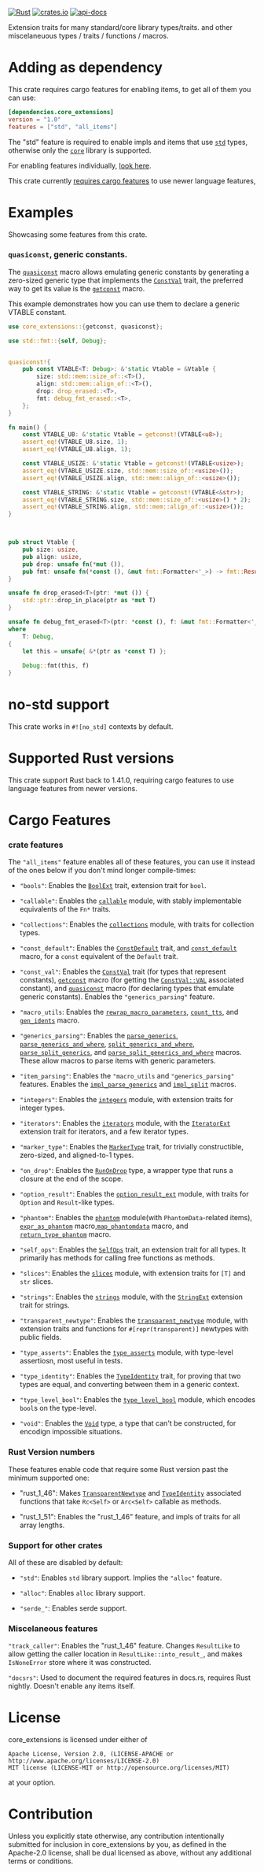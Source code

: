 [![Rust](https://github.com/rodrimati1992/core_extensions/workflows/Rust/badge.svg)](https://github.com/rodrimati1992/core_extensions/actions)
[![crates.io](https://img.shields.io/crates/v/core_extensions.svg)](https://crates.io/crates/core_extensions)
[![api-docs](https://docs.rs/core_extensions/badge.svg)](https://docs.rs/core_extensions/*)


Extension traits for many standard/core library types/traits.
and other miscelaneuous types / traits / functions / macros.

# Adding as dependency

This crate requires cargo features for enabling items, to get all of them you can use:

```toml
[dependencies.core_extensions]
version = "1.0"
features = ["std", "all_items"]
```
The "std" feature is required to enable impls and items that use [`std`] types,
otherwise only the [`core`] library is supported.

For enabling features individually, [look here](#cargo-features-section).

This crate currently [requires cargo features](#cargo-features-lang-section)
to use newer language features,

# Examples

Showcasing some features from this crate.

### `quasiconst`, generic constants.

The [`quasiconst`] macro allows emulating generic constants by generating a 
zero-sized generic type that implements the [`ConstVal`] trait,
the preferred way to get its value is the [`getconst`] macro.

This example demonstrates how you can use them to declare a generic VTABLE constant.

```rust
use core_extensions::{getconst, quasiconst};

use std::fmt::{self, Debug};


quasiconst!{
    pub const VTABLE<T: Debug>: &'static Vtable = &Vtable {
        size: std::mem::size_of::<T>(),
        align: std::mem::align_of::<T>(),
        drop: drop_erased::<T>,
        fmt: debug_fmt_erased::<T>,
    };
}

fn main() {
    const VTABLE_U8: &'static Vtable = getconst!(VTABLE<u8>);
    assert_eq!(VTABLE_U8.size, 1);
    assert_eq!(VTABLE_U8.align, 1);

    const VTABLE_USIZE: &'static Vtable = getconst!(VTABLE<usize>);
    assert_eq!(VTABLE_USIZE.size, std::mem::size_of::<usize>());
    assert_eq!(VTABLE_USIZE.align, std::mem::align_of::<usize>());

    const VTABLE_STRING: &'static Vtable = getconst!(VTABLE<&str>);
    assert_eq!(VTABLE_STRING.size, std::mem::size_of::<usize>() * 2);
    assert_eq!(VTABLE_STRING.align, std::mem::align_of::<usize>());
}



pub struct Vtable {
    pub size: usize,
    pub align: usize,
    pub drop: unsafe fn(*mut ()),
    pub fmt: unsafe fn(*const (), &mut fmt::Formatter<'_>) -> fmt::Result,
}

unsafe fn drop_erased<T>(ptr: *mut ()) {
    std::ptr::drop_in_place(ptr as *mut T)
}

unsafe fn debug_fmt_erased<T>(ptr: *const (), f: &mut fmt::Formatter<'_>) -> fmt::Result 
where
    T: Debug,
{
    let this = unsafe{ &*(ptr as *const T) };
    
    Debug::fmt(this, f)
}
```

# no-std support

This crate works in `#![no_std]` contexts by default.

# Supported Rust versions

This crate support Rust back to 1.41.0,
requiring cargo features to use language features from newer versions.

<span id = "cargo-features-section"></span>
# Cargo Features

### crate features

The `"all_items"` feature enables all of these features,
you can use it instead of the ones below if you don't mind longer compile-times:

- `"bools"`: Enables the [`BoolExt`] trait, extension trait for `bool`.

- `"callable"`: Enables the [`callable`] module, with stably implementable equivalents of the `Fn*` traits.

- `"collections"`: Enables the [`collections`] module, with traits for collection types.

- `"const_default"`:
Enables the [`ConstDefault`] trait, and [`const_default`] macro, for a `const` equivalent of the `Default` trait.

- `"const_val"`:
Enables the [`ConstVal`] trait (for types that represent constants), 
[`getconst`] macro (for getting the [`ConstVal::VAL`] associated constant),
and [`quasiconst`] macro (for declaring types that emulate generic constants).
Enables the `"generics_parsing"` feature.

- `"macro_utils`:
Enables the [`rewrap_macro_parameters`], [`count_tts`], and [`gen_idents`] macro.

- `"generics_parsing"`: 
Enables the [`parse_generics`], [`parse_generics_and_where`],
[`split_generics_and_where`], 
[`parse_split_generics`], and [`parse_split_generics_and_where`] macros.
These allow macros to parse items with generic parameters.

- `"item_parsing"`: 
Enables the `"macro_utils` and `"generics_parsing"` features.
Enables the [`impl_parse_generics`] and [`impl_split`] macros.


- `"integers"`: Enables the [`integers`] module, with extension traits for integer types.

- `"iterators"`: Enables the [`iterators`] module, with the [`IteratorExt`] extension trait for iterators, and a few iterator types.

- `"marker_type"`: Enables the [`MarkerType`] trait,
for trivially constructible, zero-sized, and aligned-to-1 types.

- `"on_drop"`: Enables the [`RunOnDrop`] type,
a wrapper type that runs a closure at the end of the scope.

- `"option_result"`: Enables the [`option_result_ext`] module,
with traits for `Option` and `Result`-like types.

- `"phantom"`: Enables the [`phantom`] module(with `PhantomData`-related items),
[`expr_as_phantom`] macro,[`map_phantomdata`] macro, and [`return_type_phantom`] macro.

- `"self_ops"`: Enables the [`SelfOps`] trait, an extension trait for all types.
It primarily has methods for calling free functions as methods.

- `"slices"`:
Enables the [`slices`] module, with extension traits for `[T]` and `str` slices.

- `"strings"`:
Enables the [`strings`] module, with the [`StringExt`] extension trait for strings.

- `"transparent_newtype"`: Enables the [`transparent_newtype`] module,
with extension traits and functions for `#[repr(transparent)]` newtypes with public fields.

- `"type_asserts"`: Enables the [`type_asserts`] module, with type-level assertiosn,
most useful in tests.

- `"type_identity"`: Enables the [`TypeIdentity`] trait,
for proving that two types are equal, and converting between them in a generic context.

- `"type_level_bool"`: Enables the [`type_level_bool`] module, which encodes `bool`s on the type-level.

- `"void"`: Enables the [`Void`] type, a type that can't be constructed, for encodign impossible situations.


<span id = "cargo-features-lang-section"></span>
### Rust Version numbers

These features enable code that require some Rust version past the minimum supported one:

- "rust_1_46": Makes [`TransparentNewtype`] and [`TypeIdentity`]
associated functions that take `Rc<Self>` or `Arc<Self>` callable as methods.

- "rust_1_51": Enables the "rust_1_46" feature, and impls of traits for all array lengths.

### Support for other crates

All of these are disabled by default:

- `"std"`: Enables `std` library support. Implies the `"alloc"` feature.

- `"alloc"`: Enables `alloc` library support.

- `"serde_"`: Enables serde support.

### Miscelaneous features

`"track_caller"`:
Enables the "rust_1_46" feature.
Changes `ResultLike` to allow getting the caller location in `ResultLike::into_result_`,
and makes `IsNoneError` store where it was constructed.

`"docsrs"`: Used to document the required features in docs.rs, requires Rust nightly.
Doesn't enable any items itself.


# License

core_extensions is licensed under either of

    Apache License, Version 2.0, (LICENSE-APACHE or http://www.apache.org/licenses/LICENSE-2.0)
    MIT license (LICENSE-MIT or http://opensource.org/licenses/MIT)

at your option.

# Contribution

Unless you explicitly state otherwise, any contribution intentionally submitted for inclusion in core_extensions by you, as defined in the Apache-2.0 license, shall be dual licensed as above, without any additional terms or conditions.



[`collections`]: https://docs.rs/core_extensions/1.*/core_extensions/collections/index.html
[`callable`]: https://docs.rs/core_extensions/1.*/core_extensions/callable/index.html
[`integers`]: https://docs.rs/core_extensions/1.*/core_extensions/integers/index.html
[`iterators`]: https://docs.rs/core_extensions/1.*/core_extensions/iterators/index.html
[`option_result_ext`]: https://docs.rs/core_extensions/1.*/core_extensions/option_result_ext/index.html
[`phantom`]: https://docs.rs/core_extensions/1.*/core_extensions/phantom/index.html
[`slices`]: https://docs.rs/core_extensions/1.*/core_extensions/slices/index.html
[`strings`]: https://docs.rs/core_extensions/1.*/core_extensions/strings/index.html
[`transparent_newtype`]: https://docs.rs/core_extensions/1.*/core_extensions/transparent_newtype/index.html
[`type_asserts`]: https://docs.rs/core_extensions/1.*/core_extensions/type_asserts/index.html
[`type_level_bool`]: https://docs.rs/core_extensions/1.*/core_extensions/type_level_bool/index.html

[`count_tts`]: https://docs.rs/core_extensions/1.*/core_extensions/macro.count_tts.html
[`gen_idents`]: https://docs.rs/core_extensions/1.*/core_extensions/macro.gen_idents.html
[`rewrap_macro_parameters`]: https://docs.rs/core_extensions/1.*/core_extensions/macro.rewrap_macro_parameters.html
[`parse_generics`]: https://docs.rs/core_extensions/1.*/core_extensions/macro.parse_generics.html
[`parse_generics_and_where`]: https://docs.rs/core_extensions/1.*/core_extensions/macro.parse_generics_and_where.html
[`split_generics_and_where`]: https://docs.rs/core_extensions/1.*/core_extensions/macro.split_generics_and_where.html
[`parse_split_generics`]: https://docs.rs/core_extensions/1.*/core_extensions/macro.parse_split_generics.html
[`parse_split_generics_and_where`]: https://docs.rs/core_extensions/1.*/core_extensions/macro.parse_split_generics_and_where.html

[`impl_parse_generics`]: https://docs.rs/core_extensions/1.*/core_extensions/macro.impl_parse_generics.html
[`impl_split`]: https://docs.rs/core_extensions/1.*/core_extensions/macro.impl_split.html


[`BoolExt`]: https://docs.rs/core_extensions/1.*/core_extensions/trait.BoolExt.html
[`ConstDefault`]: https://docs.rs/core_extensions/1.*/core_extensions/trait.ConstDefault.html
[`ConstVal`]: https://docs.rs/core_extensions/1.*/core_extensions/trait.ConstVal.html
[`ConstVal::VAL`]: https://docs.rs/core_extensions/1.*/core_extensions/trait.ConstVal.html#associatedconstant.VAL
[`MarkerType`]: https://docs.rs/core_extensions/1.*/core_extensions/trait.MarkerType.html
[`SelfOps`]: https://docs.rs/core_extensions/1.*/core_extensions/trait.SelfOps.html
[`TypeIdentity`]: https://docs.rs/core_extensions/1.*/core_extensions/trait.TypeIdentity.html
[`TransparentNewtype`]: https://docs.rs/core_extensions/1.*/core_extensions/transparent_newtype/trait.TransparentNewtype.html

[`RunOnDrop`]: https://docs.rs/core_extensions/1.*/core_extensions/struct.RunOnDrop.html
[`Void`]: https://docs.rs/core_extensions/1.*/core_extensions/enum.Void.html

[`const_default`]: https://docs.rs/core_extensions/1.*/core_extensions/macro.const_default.html
[`getconst`]: https://docs.rs/core_extensions/1.*/core_extensions/macro.getconst.html
[`quasiconst`]: https://docs.rs/core_extensions/1.*/core_extensions/macro.quasiconst.html
[`expr_as_phantom`]: https://docs.rs/core_extensions/1.*/core_extensions/macro.expr_as_phantom.html
[`map_phantomdata`]: https://docs.rs/core_extensions/1.*/core_extensions/macro.map_phantomdata.html
[`return_type_phantom`]: https://docs.rs/core_extensions/1.*/core_extensions/macro.return_type_phantom.html

[`IteratorExt`]: https://docs.rs/core_extensions/1.*/core_extensions/iterators/trait.IteratorExt.html
[`StringExt`]: https://docs.rs/core_extensions/1.*/core_extensions/strings/trait.StringExt.html

[`core`]: https://doc.rust-lang.org/core/
[`std`]: https://doc.rust-lang.org/std/


